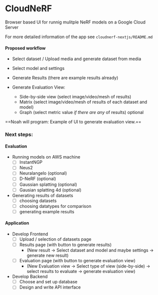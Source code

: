 # CloudNeRF
Browser based UI for runnig mulitple NeRF models on a Google Cloud Server

For more detailed information of the app see `cloudnerf-nextjs/README.md`

#### Proposed workflow

-  Select dataset / Upload media and generate dataset from media
-  Select model and settings
-  Generate Results (there are example results already)

-  Generate Evaluation View:
	- Side-by-side view (select image/video/mesh of results)
	- Matrix (select image/video/mesh of results of each dataset and model)
	- Graph (select metric value *if there are any* of results) optional

==Noah will program: Example of UI to generate evaluation view.==

### Next steps:

#### Evaluation
- Running models on AWS machine
	- [ ] InstantNGP
	- [ ] Neus2
	- [ ] Neuralangelo (optional)
	- [ ] D-NeRF (optional)
	- [ ] Gaussian splatting (optional)
	- [ ] Gausian splatting 4d (optional)
- Generating results of datasets
	- [ ] choosing datasets
	- [ ] choosing datatypes for comparison
	- [ ] generating example results

#### Application
- Develop Frontend
	- [ ] Upload / selection of datasets page
	- [ ] Results page (with button to generate results)
		- (New result -> Select dataset and model  and maybe settings -> generate new result)
	- [ ] Evaluation page (with button to generate evaluation view)
		- (New Evaluation view -> Select type of view (side-by-side) -> select results to evaluate -> generate evaluation view)
- Develop Backend
	- [ ] Choose and set up database
	- [ ] Design and write API interface
